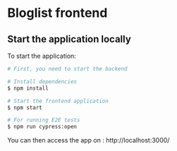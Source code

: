 # Bloglist frontend

## Start the application locally

To start the application:

```bash
# First, you need to start the backend

# Install dependencies
$ npm install

# Start the frontend application
$ npm start

# For running E2E tests
$ npm run cypress:open
```

You can then access the app on : http://localhost:3000/
